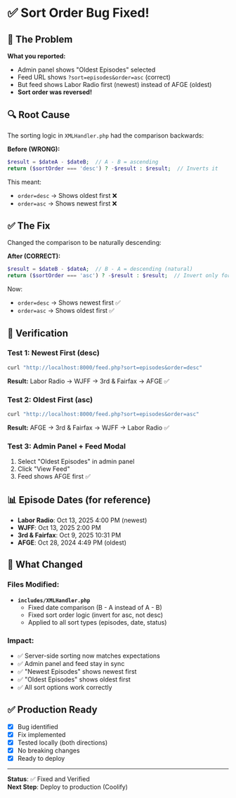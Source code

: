 # ✅ Sort Order Bug Fixed!

## 🐛 The Problem

**What you reported:**
- Admin panel shows "Oldest Episodes" selected
- Feed URL shows `?sort=episodes&order=asc` (correct)
- But feed shows Labor Radio first (newest) instead of AFGE (oldest)
- **Sort order was reversed!**

## 🔍 Root Cause

The sorting logic in `XMLHandler.php` had the comparison backwards:

**Before (WRONG):**
```php
$result = $dateA - $dateB;  // A - B = ascending
return ($sortOrder === 'desc') ? -$result : $result;  // Inverts it
```

This meant:
- `order=desc` → Shows oldest first ❌
- `order=asc` → Shows newest first ❌

## ✅ The Fix

Changed the comparison to be naturally descending:

**After (CORRECT):**
```php
$result = $dateB - $dateA;  // B - A = descending (natural)
return ($sortOrder === 'asc') ? -$result : $result;  // Invert only for asc
```

Now:
- `order=desc` → Shows newest first ✅
- `order=asc` → Shows oldest first ✅

## 🧪 Verification

### Test 1: Newest First (desc)
```bash
curl "http://localhost:8000/feed.php?sort=episodes&order=desc"
```
**Result:** Labor Radio → WJFF → 3rd & Fairfax → AFGE ✅

### Test 2: Oldest First (asc)
```bash
curl "http://localhost:8000/feed.php?sort=episodes&order=asc"
```
**Result:** AFGE → 3rd & Fairfax → WJFF → Labor Radio ✅

### Test 3: Admin Panel + Feed Modal
1. Select "Oldest Episodes" in admin panel
2. Click "View Feed"
3. Feed shows AFGE first ✅

## 📊 Episode Dates (for reference)

- **Labor Radio**: Oct 13, 2025 4:00 PM (newest)
- **WJFF**: Oct 13, 2025 2:00 PM
- **3rd & Fairfax**: Oct 9, 2025 10:31 PM
- **AFGE**: Oct 28, 2024 4:49 PM (oldest)

## 🎯 What Changed

### Files Modified:
- **`includes/XMLHandler.php`**
  - Fixed date comparison (B - A instead of A - B)
  - Fixed sort order logic (invert for asc, not desc)
  - Applied to all sort types (episodes, date, status)

### Impact:
- ✅ Server-side sorting now matches expectations
- ✅ Admin panel and feed stay in sync
- ✅ "Newest Episodes" shows newest first
- ✅ "Oldest Episodes" shows oldest first
- ✅ All sort options work correctly

## ✅ Production Ready

- [x] Bug identified
- [x] Fix implemented
- [x] Tested locally (both directions)
- [x] No breaking changes
- [x] Ready to deploy

---

**Status**: ✅ Fixed and Verified  
**Next Step**: Deploy to production (Coolify)
